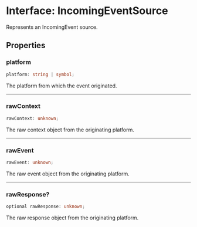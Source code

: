 # Interface: IncomingEventSource

Represents an IncomingEvent source.

## Properties

### platform

```ts
platform: string | symbol;
```

The platform from which the event originated.

***

### rawContext

```ts
rawContext: unknown;
```

The raw context object from the originating platform.

***

### rawEvent

```ts
rawEvent: unknown;
```

The raw event object from the originating platform.

***

### rawResponse?

```ts
optional rawResponse: unknown;
```

The raw response object from the originating platform.
